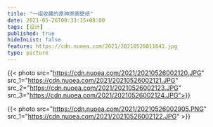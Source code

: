 ```yaml
---
title: "一组收藏的原神原画壁纸"
date: 2021-05-26T00:33:15+08:00
tags: [设计]
published: true
hideInList: false
feature: https://cdn.nuoea.com/2021/20210526011641.jpg
type: picture
---
```


{{< photo src="https://cdn.nuoea.com/2021/20210526002120.JPG" src_1="https://cdn.nuoea.com/2021/20210526002121.JPG" src_2="https://cdn.nuoea.com/2021/20210526002123.JPG" src_3="https://cdn.nuoea.com/2021/20210526002124.JPG">}}
<!--more-->
{{< photo src="https://cdn.nuoea.com/2021/20210526002905.PNG" src_1="https://cdn.nuoea.com/2021/20210526002122.JPG" >}}